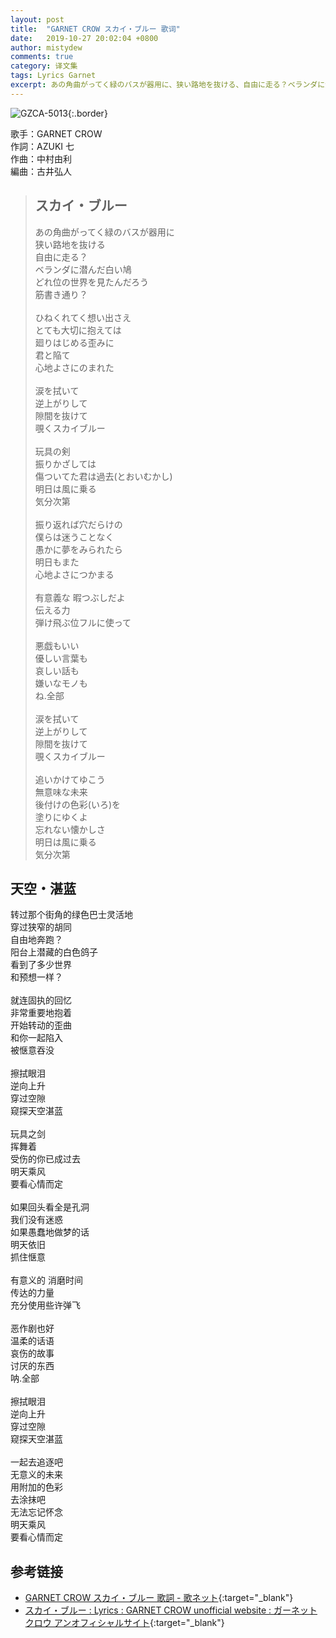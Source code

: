 ```yaml
---
layout: post
title:  "GARNET CROW スカイ・ブルー 歌词"
date:   2019-10-27 20:02:04 +0800
author: mistydew
comments: true
category: 译文集
tags: Lyrics Garnet
excerpt: あの角曲がってく緑のバスが器用に、狭い路地を抜ける、自由に走る？ベランダに潜んだ白い鳩、どれ位の世界を見たんだろう、筋書き通り？
---
```

![GZCA-5013](https://ganekuro.github.io/images/discography/album/GZCA-5013.jpg){:.border}

歌手：GARNET CROW<br>
作詞：AZUKI 七<br>
作曲：中村由利<br>
編曲：古井弘人

<blockquote class="original">
  <h2>スカイ・ブルー</h2>
  <p>
    あの角曲がってく緑のバスが器用に<br>
    狭い路地を抜ける<br>
    自由に走る？<br>
    ベランダに潜んだ白い鳩<br>
    どれ位の世界を見たんだろう<br>
    筋書き通り？<br>
    <br>
    ひねくれてく想い出さえ<br>
    とても大切に抱えては<br>
    廻りはじめる歪みに<br>
    君と陥て<br>
    心地よさにのまれた<br>
    <br>
    涙を拭いて<br>
    逆上がりして<br>
    隙間を抜けて<br>
    覗くスカイブルー<br>
    <br>
    玩具の剣<br>
    振りかざしては<br>
    傷ついてた君は過去(とおいむかし)<br>
    明日は風に乗る<br>
    気分次第<br>
    <br>
    振り返れば穴だらけの<br>
    僕らは迷うことなく<br>
    愚かに夢をみられたら<br>
    明日もまた<br>
    心地よさにつかまる<br>
    <br>
    有意義な 暇つぶしだよ<br>
    伝える力<br>
    弾け飛ぶ位フルに使って<br>
    <br>
    悪戯もいい<br>
    優しい言葉も<br>
    哀しい話も<br>
    嫌いなモノも<br>
    ね.全部<br>
    <br>
    涙を拭いて<br>
    逆上がりして<br>
    隙間を抜けて<br>
    覗くスカイブルー<br>
    <br>
    追いかけてゆこう<br>
    無意味な未来<br>
    後付けの色彩(いろ)を<br>
    塗りにゆくよ<br>
    忘れない懐かしさ<br>
    明日は風に乗る<br>
    気分次第
  </p>
</blockquote>

<div class="translation">
  <h2>天空・湛蓝</h2>
  <p>
    转过那个街角的绿色巴士灵活地<br>
    穿过狭窄的胡同<br>
    自由地奔跑？<br>
    阳台上潜藏的白色鸽子<br>
    看到了多少世界<br>
    和预想一样？<br>
    <br>
    就连固执的回忆<br>
    非常重要地抱着<br>
    开始转动的歪曲<br>
    和你一起陷入<br>
    被惬意吞没<br>
    <br>
    擦拭眼泪<br>
    逆向上升<br>
    穿过空隙<br>
    窥探天空湛蓝<br>
    <br>
    玩具之剑<br>
    挥舞着<br>
    受伤的你已成过去<br>
    明天乘风<br>
    要看心情而定<br>
    <br>
    如果回头看全是孔洞<br>
    我们没有迷惑<br>
    如果愚蠢地做梦的话<br>
    明天依旧<br>
    抓住惬意<br>
    <br>
    有意义的 消磨时间<br>
    传达的力量<br>
    充分使用些许弹飞<br>
    <br>
    恶作剧也好<br>
    温柔的话语<br>
    哀伤的故事<br>
    讨厌的东西<br>
    呐.全部<br>
    <br>
    擦拭眼泪<br>
    逆向上升<br>
    穿过空隙<br>
    窥探天空湛蓝<br>
    <br>
    一起去追逐吧<br>
    无意义的未来<br>
    用附加的色彩<br>
    去涂抹吧<br>
    无法忘记怀念<br>
    明天乘风<br>
    要看心情而定
  </p>
</div>

## 参考链接

* [GARNET CROW スカイ・ブルー 歌詞 - 歌ネット](https://www.uta-net.com/song/20120/){:target="_blank"}
* [スカイ・ブルー : Lyrics : GARNET CROW unofficial website : ガーネットクロウ アンオフィシャルサイト](https://ganekuro.github.io/lyrics/original/Sky-Blue.html){:target="_blank"}
